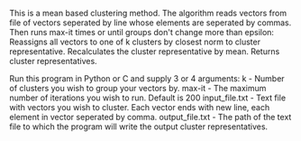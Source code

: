 This is a mean based clustering method. 
The algorithm reads vectors from file of vectors seperated by line whose elements are seperated by commas. 
Then runs max-it times or until groups don't change more than epsilon:
  Reassigns all vectors to one of k clusters by closest norm to cluster representative.
  Recalculates the cluster representative by mean.
Returns cluster representatives.

Run this program in Python or C and supply 3 or 4 arguments:
k - Number of clusters you wish to group your vectors by.
max-it - The maximum number of iterations you wish to run. Default is 200
input_file.txt - Text file with vectors you wish to cluster. Each vector ends with new line, each element in vector seperated by comma. 
output_file.txt - The path of the text file to which the program will write the output cluster representatives.
